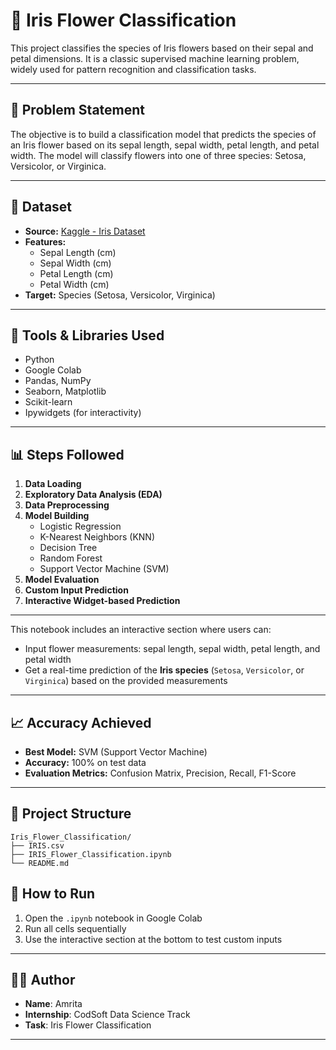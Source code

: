# 🌸 Iris Flower Classification

This project classifies the species of Iris flowers based on their sepal and petal dimensions. It is a classic supervised machine learning problem, widely used for pattern recognition and classification tasks.

---

## 📌 Problem Statement

The objective is to build a classification model that predicts the species of an Iris flower based on its sepal length, sepal width, petal length, and petal width. The model will classify flowers into one of three species: Setosa, Versicolor, or Virginica.

---

## 📁 Dataset

- **Source:** [Kaggle - Iris Dataset](https://www.kaggle.com/datasets/saurabh00007/iriscsv)
- **Features:**
  - Sepal Length (cm)
  - Sepal Width (cm)
  - Petal Length (cm)
  - Petal Width (cm)
- **Target:** Species (Setosa, Versicolor, Virginica)

---

## 🔧 Tools & Libraries Used

- Python
- Google Colab
- Pandas, NumPy
- Seaborn, Matplotlib
- Scikit-learn
- Ipywidgets (for interactivity)

---

## 📊 Steps Followed

1. **Data Loading**
2. **Exploratory Data Analysis (EDA)**
3. **Data Preprocessing**
4. **Model Building**
   - Logistic Regression
   - K-Nearest Neighbors (KNN)
   - Decision Tree
   - Random Forest
   - Support Vector Machine (SVM)
5. **Model Evaluation**
6. **Custom Input Prediction**
7. **Interactive Widget-based Prediction**

---

This notebook includes an interactive section where users can:
- Input flower measurements: sepal length, sepal width, petal length, and petal width
- Get a real-time prediction of the **Iris species** (`Setosa`, `Versicolor`, or `Virginica`) based on the provided measurements
  
---

## 📈 Accuracy Achieved

- **Best Model:** SVM (Support Vector Machine)
- **Accuracy:** 100% on test data
- **Evaluation Metrics:** Confusion Matrix, Precision, Recall, F1-Score
  
---

## 📂 Project Structure

```
Iris_Flower_Classification/
├── IRIS.csv
├── IRIS_Flower_Classification.ipynb
└── README.md
```

## 📌 How to Run

1. Open the `.ipynb` notebook in Google Colab
2. Run all cells sequentially
3. Use the interactive section at the bottom to test custom inputs

---

## 🙋‍♀️ Author

- **Name**: Amrita  
- **Internship**: CodSoft Data Science Track  
- **Task**: Iris Flower Classification

---
